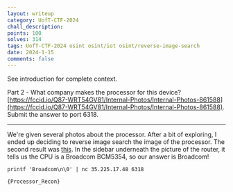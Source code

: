 ```yaml
---
layout: writeup
category: UofT-CTF-2024
chall_description:
points: 100
solves: 314
tags: UofT-CTF-2024 osint osint/iot osint/reverse-image-search
date: 2024-1-15
comments: false
---
```


See introduction for complete context.  

Part 2 - What company makes the processor for this device? [https://fccid.io/Q87-WRT54GV81/Internal-Photos/Internal-Photos-861588](https://fccid.io/Q87-WRT54GV81/Internal-Photos/Internal-Photos-861588). Submit the answer to port 6318.  

---

We're given several photos about the processor. After a bit of exploring, I ended up deciding to reverse image search the image of the processor. The second result was [this](http://en.techinfodepot.shoutwiki.com/wiki/Linksys_WRT54G_v8.0). In the sidebar underneath the picture of the router, it tells us the CPU is a Broadcom BCM5354, so our answer is Broadcom!  

```
printf 'Broadcom\n\0' | nc 35.225.17.48 6318
```

    {Processor_Recon}